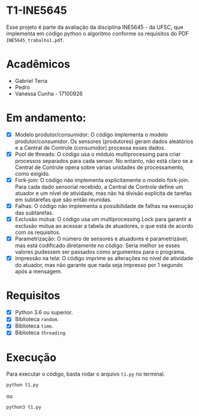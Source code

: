 # T1-INE5645
Esse projeto é parte da avaliação da disciplina INE5645 - da UFSC, que implementa em código python o algoritmo conforme os requisitos do PDF `INE5645_trabalho1.pdf`. 


# Acadêmicos
- Gabriel Terra
- Pedro
- Vanessa Cunha - 17100926

# Em andamento:
- [x] Modelo produtor/consumidor: O código implementa o modelo produtor/consumidor. Os sensores (produtores) geram dados aleatórios e a Central de Controle (consumidor) processa esses dados.
- [x]  Pool de threads: O código usa o módulo multiprocessing para criar processos separados para cada sensor. No entanto, não está claro se a Central de Controle opera sobre várias unidades de processamento, como exigido.
- [x]  Fork-join: O código não implementa explicitamente o modelo fork-join. Para cada dado sensorial recebido, a Central de Controle define um atuador e um nível de atividade, mas não há divisão explícita de tarefas em subtarefas que são então reunidas.
- [x] Falhas: O código não implementa a possibilidade de falhas na execução das subtarefas.
- [x] Exclusão mútua: O código usa um multiprocessing.Lock para garantir a exclusão mútua ao acessar a tabela de atuadores, o que está de acordo com os requisitos.
- [x]  Parametrização: O número de sensores e atuadores é parametrizável, mas está codificado diretamente no código. Seria melhor se esses valores pudessem ser passados como argumentos para o programa.
- [X] Impressão na tela: O código imprime as alterações no nível de atividade do atuador, mas não garante que nada seja impresso por 1 segundo após a mensagem.

# Requisitos

- [x] Python 3.6 ou superior.
- [x] Biblioteca `random`.
- [x] Biblioteca `time`.
- [x] Biblioteca `threading`.

# Execução

Para executar o código, basta rodar o arquivo `t1.py` no terminal.

```
python t1.py
```

ou

```
python3 t1.py
```
